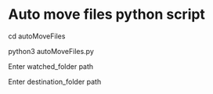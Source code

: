 <h1>Auto move files python script</h1>

<p>cd autoMoveFiles</p>
<p>python3 autoMoveFiles.py</p>
<p>Enter watched_folder path</p>
<p>Enter destination_folder path</p>
